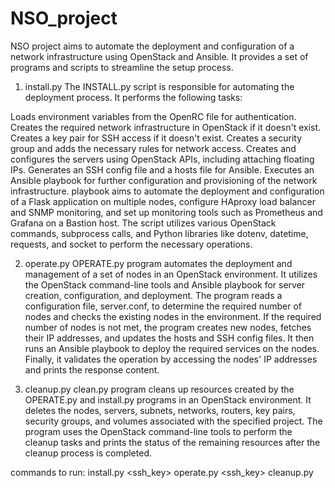 # NSO_project

NSO project aims to automate the deployment and configuration of a network infrastructure using OpenStack and Ansible. It provides a set of programs and scripts to streamline the setup process.

1. install.py
The INSTALL.py script is responsible for automating the deployment process. It performs the following tasks:

Loads environment variables from the OpenRC file for authentication.
Creates the required network infrastructure in OpenStack if it doesn't exist.
Creates a key pair for SSH access if it doesn't exist.
Creates a security group and adds the necessary rules for network access.
Creates and configures the servers using OpenStack APIs, including attaching floating IPs.
Generates an SSH config file and a hosts file for Ansible.
Executes an Ansible playbook for further configuration and provisioning of the network infrastructure.
playbook aims to automate the deployment and configuration of a Flask application on multiple nodes, configure HAproxy load balancer and SNMP monitoring, and set up monitoring tools such as Prometheus and Grafana on a Bastion host.
The script utilizes various OpenStack commands, subprocess calls, and Python libraries like dotenv, datetime, requests, and socket to perform the necessary operations.

2. operate.py
OPERATE.py program  automates the deployment and management of a set of nodes in an OpenStack environment. It utilizes the OpenStack command-line tools and Ansible playbook for server creation, configuration, and deployment. The program reads a configuration file, server.conf, to determine the required number of nodes and checks the existing nodes in the environment. If the required number of nodes is not met, the program creates new nodes, fetches their IP addresses, and updates the hosts and SSH config files. It then runs an Ansible playbook to deploy the required services on the nodes. Finally, it validates the operation by accessing the nodes' IP addresses and prints the response content.

 3. cleanup.py
clean.py program cleans up resources created by the OPERATE.py and install.py  programs in an OpenStack environment. It deletes the nodes, servers, subnets, networks, routers, key pairs, security groups, and volumes associated with the specified project. The program uses the OpenStack command-line tools to perform the cleanup tasks and prints the status of the remaining resources after the cleanup process is completed.

commands to run: 
 install.py <openrc> <tag> <ssh_key>
 operate.py <openrc> <tag> <ssh_key>
 cleanup.py <openrc> <tag> 

